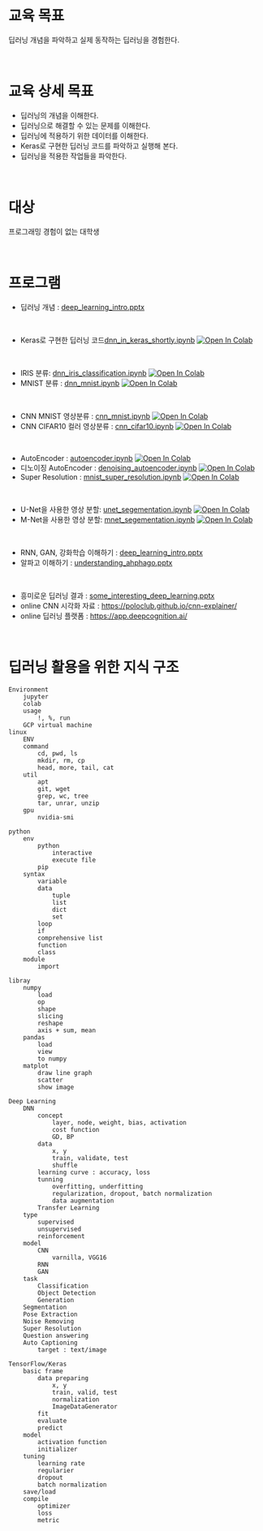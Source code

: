 # 교육 목표

딥러닝 개념을 파악하고 실제 동작하는 딥러닝을 경험한다.


<br>

# 교육 상세 목표

- 딥러닝의 개념을 이해한다.
- 딥러닝으로 해결할 수 있는 문제를 이해한다.
- 딥러닝에 적용하기 위한 데이터를 이해한다.
- Keras로 구현한 딥러닝 코드를 파악하고 실행해 본다.
- 딥러닝을 적용한 작업들을 파악한다.


<br>

# 대상

프로그래밍 경험이 없는 대학생


<br>

# 프로그램

- 딥러닝 개념 : [deep_learning_intro.pptx](material/deep_learning/deep_learning_intro.pptx)

<br>

- Keras로 구현한 딥러닝 코드[dnn_in_keras_shortly.ipynb](material/deep_learning/dnn_in_keras_shortly.ipynb) [![Open In Colab](https://colab.research.google.com/assets/colab-badge.svg)](https://colab.research.google.com/github/dhrim/opensw_camp_2020/blob/master/material/deep_learning/dnn_in_keras_shortly.ipynb)


<br>

- IRIS 분류: [dnn_iris_classification.ipynb](material/deep_learning/dnn_iris_classification.ipynb) [![Open In Colab](https://colab.research.google.com/assets/colab-badge.svg)](https://colab.research.google.com/github/dhrim/opensw_camp_2020/blob/master/material/deep_learning/dnn_iris_classification.ipynb)
- MNIST 분류 : [dnn_mnist.ipynb](material/deep_learning/dnn_mnist.ipynb) [![Open In Colab](https://colab.research.google.com/assets/colab-badge.svg)](https://colab.research.google.com/github/dhrim/opensw_camp_2020/blob/master/material/deep_learning/dnn_mnist.ipynb)

<br>

- CNN MNIST 영상분류 : [cnn_mnist.ipynb](material/deep_learning/cnn_mnist.ipynb) [![Open In Colab](https://colab.research.google.com/assets/colab-badge.svg)](https://colab.research.google.com/github/dhrim/opensw_camp_2020/blob/master/material/deep_learning/cnn_mnist.ipynb)
- CNN CIFAR10 컬러 영상분류 : [cnn_cifar10.ipynb](material/deep_learning/cnn_cifar10.ipynb) [![Open In Colab](https://colab.research.google.com/assets/colab-badge.svg)](https://colab.research.google.com/github/dhrim/opensw_camp_2020/blob/master/material/deep_learning/cnn_cifar10.ipynb)

<br>

- AutoEncoder :  [autoencoder.ipynb](material/deep_learning/autoencoder.ipynb) [![Open In Colab](https://colab.research.google.com/assets/colab-badge.svg)](https://colab.research.google.com/github/dhrim/opensw_camp_2020/blob/master/material/deep_learning/autoencoder.ipynb)
- 디노이징 AutoEncoder : [denoising_autoencoder.ipynb](material/deep_learning/denoising_autoencoder.ipynb) [![Open In Colab](https://colab.research.google.com/assets/colab-badge.svg)](https://colab.research.google.com/github/dhrim/opensw_camp_2020/blob/master/material/deep_learning/denoising_autoencoder.ipynb)
- Super Resolution : [mnist_super_resolution.ipynb](material/deep_learning/mnist_super_resolution.ipynb) [![Open In Colab](https://colab.research.google.com/assets/colab-badge.svg)](https://colab.research.google.com/github/dhrim/opensw_camp_2020/blob/master/material/deep_learning/mnist_super_resolution.ipynb)


<br>

- U-Net을 사용한 영상 분할: [unet_segementation.ipynb](material/deep_learning/unet_segementation.ipynb) [![Open In Colab](https://colab.research.google.com/assets/colab-badge.svg)](https://colab.research.google.com/github/dhrim/opensw_camp_2020/blob/master/material/deep_learning/unet_segementation.ipynb)
- M-Net을 사용한 영상 분할: [mnet_segementation.ipynb](material/deep_learning/mnet_segementation.ipynb) [![Open In Colab](https://colab.research.google.com/assets/colab-badge.svg)](https://colab.research.google.com/github/dhrim/opensw_camp_2020/blob/master/material/deep_learning/mnet_segementation.ipynb)


<br>

- RNN, GAN, 강화학습 이해하기 : [deep_learning_intro.pptx](material/deep_learning//deep_learning_intro.pptx)
- 알파고 이해하기 : [understanding_ahphago.pptx](material/deep_learning/understanding_ahphago.pptx)

<br>

- 흥미로운 딥러닝 결과 : [some_interesting_deep_learning.pptx](material/deep_learning/some_interesting_deep_learning.pptx)
- online CNN 시각화 자료 : https://poloclub.github.io/cnn-explainer/
- online 딥러닝 플랫폼 : https://app.deepcognition.ai/


<br>


# 딥러닝 활용을 위한 지식 구조

```
Environment
    jupyter
	colab
	usage
		!, %, run
    GCP virtual machine
linux
	ENV
	command
		cd, pwd, ls
		mkdir, rm, cp
		head, more, tail, cat
	util
		apt
		git, wget
		grep, wc, tree
		tar, unrar, unzip
	gpu
		nvidia-smi

python
	env
		python
			interactive
			execute file
		pip
	syntax
        variable
        data
            tuple
            list
            dict
            set
        loop
        if
        comprehensive list
        function
        class
	module
		import

libray
    numpy
        load
        op
        shape
        slicing
        reshape
        axis + sum, mean
    pandas
        load
        view
        to numpy
    matplot
        draw line graph
        scatter
        show image

Deep Learning
    DNN
        concept
            layer, node, weight, bias, activation
            cost function
            GD, BP
        data
            x, y
            train, validate, test
            shuffle
        learning curve : accuracy, loss
        tunning
            overfitting, underfitting
            regularization, dropout, batch normalization
            data augmentation
        Transfer Learning
    type
        supervised
        unsupervised
        reinforcement
    model
        CNN
            varnilla, VGG16
        RNN
        GAN
    task
        Classification
        Object Detection
        Generation
	Segmentation
	Pose Extraction
	Noise Removing
	Super Resolution
	Question answering
	Auto Captioning
        target : text/image

TensorFlow/Keras
    basic frame
        data preparing
            x, y
            train, valid, test
            normalization
            ImageDataGenerator
        fit
        evaluate
        predict
    model
        activation function
        initializer
    tuning
        learning rate
        regularier
        dropout
        batch normalization
    save/load
    compile
        optimizer
        loss
        metric
```

 
